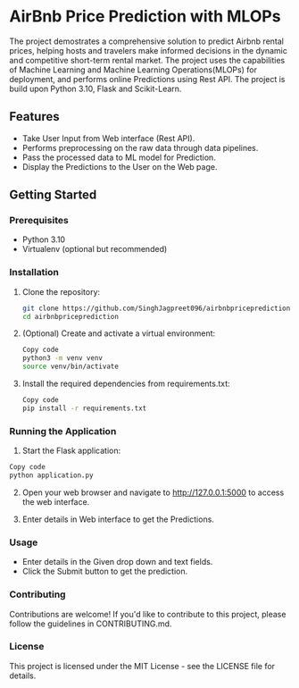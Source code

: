# AirBnb Price Prediction with MLOPs

The project demostrates a comprehensive solution to predict Airbnb rental prices, helping hosts and travelers make informed decisions in the dynamic and competitive short-term rental market. The project uses the capabilities of Machine Learning and Machine Learning Operations(MLOPs) for deployment, and performs online Predictions using Rest API. The project is build upon Python 3.10, Flask and Scikit-Learn.

## Features

- Take User Input from Web interface (Rest API).
- Performs preprocessing on the raw data through data pipelines.
- Pass the processed data to ML model for Prediction.
- Display the Predictions to the User on the Web page.

## Getting Started

### Prerequisites

- Python 3.10 
- Virtualenv (optional but recommended)

### Installation

1. Clone the repository:

   ```bash
   git clone https://github.com/SinghJagpreet096/airbnbpriceprediction
   cd airbnbpriceprediction
   ```

2. (Optional) Create and activate a virtual environment:

    ```bash
    Copy code
    python3 -m venv venv
    source venv/bin/activate
    ```

3. Install the required dependencies from requirements.txt:

    ```bash
    Copy code
    pip install -r requirements.txt
    ```

### Running the Application

1. Start the Flask application:

```bash
Copy code
python application.py
```

2. Open your web browser and navigate to http://127.0.0.1:5000 to access the web interface.

3. Enter details in Web interface to get the Predictions.

### Usage
- Enter details in the Given drop down and text fields.
- Click the Submit button to get the prediction.

### Contributing
Contributions are welcome! If you'd like to contribute to this project, please follow the guidelines in CONTRIBUTING.md.

### License
This project is licensed under the MIT License - see the LICENSE file for details.

